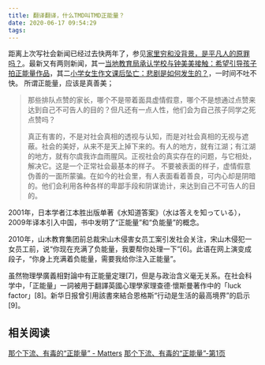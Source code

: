 ```yaml
---
title: 翻译翻译，什么TMD叫TMD正能量？
date: 2020-06-17 09:54:29
tags:
---
```

距离上次写社会新闻已经过去快两年了，参见[家里穷和没背景，是平凡人的原罪吗？](https://mp.weixin.qq.com/s?__biz=MzU5OTM4ODMzMA==&mid=2247483770&idx=1&sn=bd0a3ec978a8eef8c5666eb9e96eef83&chksm=feb4f8bfc9c371a9dc04d62f8a8bbaffb5670d32009146cc7ec822d43dc511cd4a8cc672bdc8&token=245216887&lang=zh_CN#rd)。最新又有两则新闻，其一[当地教育局承认学校与钟美美接触：希望引导孩子拍正能量作品](https://mp.weixin.qq.com/s/H5oXaOmM6aCMe-qhBwrxEg)，其二[小学女生作文课后坠亡：悲剧是如何发生的？](https://mp.weixin.qq.com/s/E6nQlg6yYhRawXzzqtf5Aw)，一时间不吐不快。
所谓正能量，应该是真善美；
> 那些排队点赞的家长，哪个不是带着面具虚情假意，哪个不是想通过点赞来达到自己不可告人的目的？但凡还有一点人性，他们会为自己孩子同学之死点赞吗？
>
> 真正有害的，不是对社会真相的透视与认知，而是对社会真相的无视与遮蔽。社会的美好，从来不是天上掉下来的。有人的地方，就有江湖；有江湖的地方，就有尔虞我诈血雨腥风。正视社会的真实存在的问题，与它相处，解决它。这是一个正常社会最基本的样子。
> 不要被表面的样子，虚情假意伪善的一面所蒙骗。在如今的社会里，有人表面看着善良，可内心却是阴暗的。他们会利用各种各样的卑鄙手段和阴谋诡计，来达到自己不可告人的目的。

2001年，日本学者江本胜出版单著《水知道答案》（水は答えを知っている），2009年译本引入中国，书中发明了“正能量”和“负能量”的概念。

2010年，山木教育集团前总裁宋山木侵害女员工案引发社会关注，宋山木侵犯一女员工前，说“你现在充满了负能量，我要帮你处理一下”[6]。此语在网上演变成段子，“你身上充满着负能量，需要我给你注入正能量”。

虽然物理學廣義相對論中有正能量定理[7]，但是与政治含义毫无关系。在社会科学中，「正能量」一詞被用于翻譯英國心理學家理查德·懷斯曼著作中的「luck factor」[8]。新华日报曾引用該書來結合恩格斯“行动是生活的最高境界”的启示[9]。

## 相关阅读
[那个下流、有毒的“正能量” - Matters](https://matters.news/@marvin42/%E8%BD%AC%E8%BD%BD-%E9%82%A3%E4%B8%AA%E4%B8%8B%E6%B5%81-%E6%9C%89%E6%AF%92%E7%9A%84-%E6%AD%A3%E8%83%BD%E9%87%8F-bafyreidtrpadb5dx5levjpsqsgcqjjmdtl4uhzceocxcdzllvrfyz56znm)
[那个下流、有毒的“正能量”-第1页](https://forums.huaren.us/showtopic.html?topicid=2561051&fid=398)
